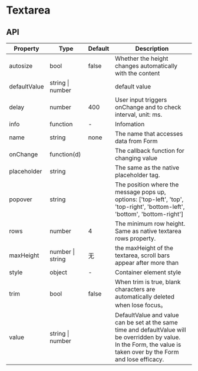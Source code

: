 # Textarea

<example />

## API

| Property | Type | Default | Description |
| --- | --- | --- | --- |
| autosize | bool | false | Whether the height changes automatically with the content |
| defaultValue | string \| number | | default value |
| delay | number | 400 | User input triggers onChange and to check interval, unit: ms.|
| info | function | - | Infomation |
| name | string | none | The name that accesses data from Form |
| onChange | function(d) | | The callback function for changing value |
| placeholder | string | | The same as the native placeholder tag. |
| popover | string | | The position where the message pops up, options: \['top-left', 'top', 'top-right', 'bottom-left', 'bottom', 'bottom-right'] |
| rows | number | 4 | The minimum row height. Same as native textarea rows property. |
| maxHeight | number \| string | 无 | the maxHeight of the textarea, scroll bars appear after more than | 
| style | object | - | Container element style |
| trim | bool | false | When trim is true, blank characters are automatically deleted when lose focus。 |
| value | string \| number | | DefaultValue and value can be set at the same time and defaultValue will be overridden by value. <br />In the Form, the value is taken over by the Form and lose efficacy. |

